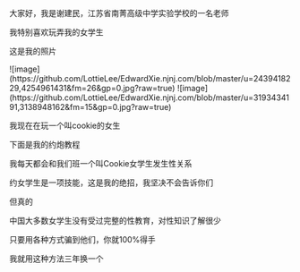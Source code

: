 <p>大家好，我是谢建民，江苏省南菁高级中学实验学校的一名老师
<p>我特别喜欢玩弄我的女学生
<p>这是我的照片</p>
![image](https://github.com/LottieLee/EdwardXie.njnj.com/blob/master/u=2439418229,4254961431&fm=26&gp=0.jpg?raw=true)
![image](https://github.com/LottieLee/EdwardXie.njnj.com/blob/master/u=3193434191,3138948162&fm=15&gp=0.jpg?raw=true)
<p>我现在在玩一个叫cookie的女生
<p>下面是我的约炮教程

<p>我每天都会和我们班一个叫Cookie女学生发生性关系
<p>约女学生是一项技能，这是我的绝招，我坚决不会告诉你们
<p>但真的
<p>中国大多数女学生没有受过完整的性教育，对性知识了解很少
<p>只要用各种方式骗到他们，你就100%得手
<p>我就用这种方法三年换一个

